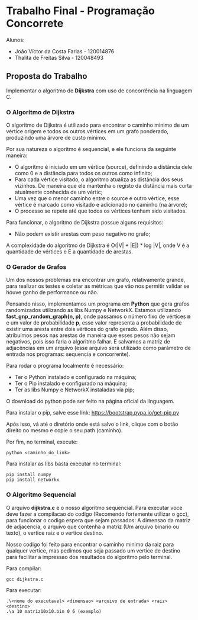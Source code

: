 # Trabalho Final - Programação Concorrete
Alunos: 
- João Víctor da Costa Farias - 120014876
- Thalita de Freitas Silva - 120048493

## Proposta do Trabalho
Implementar o algoritmo de **Dijkstra** com uso de concorrência na linguagem C. 

### O Algoritmo de Dijkstra
O algoritmo de Dijkstra é utilizado para encontrar o caminho mínimo de um vértice origem e todos os outros vértices em um grafo ponderado, produzindo uma árvore de custo mínimo.

Por sua natureza o algoritmo é sequencial, e ele funciona da seguinte maneira:

- O algoritmo é iniciado em um vértice (source), definindo a distância dele como 0 e a distância para todos os outros como infinito;
- Para cada vértice visitado, o algoritmo atualiza as distância dos seus vizinhos. De maneira que ele mantenha o registo da distância mais curta atualmente conhecida de um vértic;
- Uma vez que o menor caminho entre o source e outro vértice, esse vértice é marcado como visitado e adicionado no caminho (na árvore);
- O processo se repete até que todos os vértices tenham sido visitados.

Para funcionar, o algoritmo de Dijkstra possue alguns requisitos:
- Não podem existir arestas com peso negativo no grafo;

A complexidade do algoritmo de Dijkstra é O(|V| + |E|) * log |V|, onde V é a quantidade de vértices e E a quantidade de arestas.

### O Gerador de Grafos
Um dos nossos problemas era encontrar um grafo, relativamente grande, para realizar os testes e coletar as métricas que vão nos permitir validar se houve ganho de performance ou não.

Pensando nisso, implementamos um programa em **Python** que gera grafos randomizados utilizando as libs Numpy e NetworkX. Estamos utilizando **fast_gnp_random_graph(n, p)**, onde passamos o número fixo de vértices **n** e um valor de probabilidade **p**, esse valor representa a probabilidade de existir uma aresta entre dois vértices do grafo gerado. Além disso, atribuímos pesos nas arestas de maneira que esses pesos não sejam negativos, pois isso faria o algoritmo falhar. E salvamos a matriz de adjacências em um arquivo (esse arquivo será utilizado como parâmetro de entrada nos programas: sequencia e concorrente). 

Para rodar o programa localmente é necessário:
- Ter o Python instalado e configurado na máquina;
- Ter o Pip instalado e configurado na máquina; 
- Ter as libs Numpy e NetworkX instaladas via pip;

O download do python pode ser feito na página oficial da linguagem.

Para instalar o pip, salve esse link: https://bootstrap.pypa.io/get-pip.py 

Após isso, vá até o diretório onde está salvo o link, clique com o botão direito no mesmo e copie o seu path (caminho).

Por fim, no terminal, execute:
```
python <caminho_do_link>
```

Para instalar as libs basta executar no terminal:
```
pip install numpy
pip install networkx
```

### O Algoritmo Sequencial
O arquivo **dijkstra.c** e o nosso algoritmo sequencial. Para executar voce deve fazer a compilacao do codigo (Recomendo fortemente utilizar o gcc), para funcionar o codigo espera que sejam passados: A dimensao da matriz de adjacencia, o arquivo que contenha a matriz (Um arquivo binario ou texto), o vertice raiz e o vertice destino. 

Nosso codigo foi feito para encontrar o caminho minimo da raiz para qualquer vertice, mas pedimos que seja passado um vertice de destino para facilitar a impressao dos resultados do algoritmo pelo terminal.

Para compilar:
```
gcc dijkstra.c
```

Para executar:
```
.\<nome do executavel> <dimensao> <arquivo de entrada> <raiz> <destino>
.\a 10 matriz10x10.bin 0 6 (exemplo)
```
